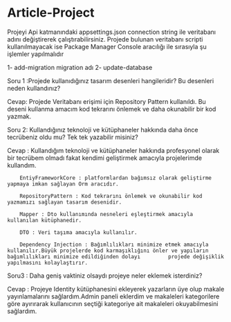 # Article-Project

Projeyi Api katmanındaki appsettings.json connection string ile veritabanı adını değiştirerek çalıştırabilirsiniz. Projede bulunan veritabanı scripti kullanılmayacak ise Package Manager Console aracılığı ile sırasıyla şu işlemler yapılmalıdır

1- add-migration migration adı 
2- update-database

 
Soru 1 :Projede kullanıdığınız tasarım desenleri hangileridir? Bu desenleri neden kullandınız?

Cevap: Projede Veritabanı erişimi için Repository Pattern kullanıldı. Bu deseni kullanma amacım kod tekrarını önlemek ve daha okunabilir bir kod yazmak.

Soru 2: Kullandığınız teknoloji ve kütüphaneler hakkında daha önce tecrübeniz oldu mu? Tek tek yazabilir misiniz?

Cevap : Kullandığım teknoloji ve kütüphaneler hakkında profesyonel olarak bir tecrübem olmadı fakat kendimi geliştirmek amacıyla projelerimde kullandım.

        EntiyFrameworkCore : platformlardan bağımsız olarak geliştirme yapmaya imkan sağlayan Orm aracıdır.
        
        RepositoryPattern : Kod tekrarını önlemek ve okunabilir kod yazmamızı sağlayan tasarım desenidir.
        
        Mapper : Dto kullanımında nesneleri eşleştirmek amacıyla kullanılan kütüphanedir.
        
        DTO : Veri taşıma amacıyla kullanılır.
        
        Dependency Injection : Bağımlılıkları minimize etmek amacıyla kullanılır.Büyük projelerde kod karmaşıklığını önler ve yapıların bağımlılıkları minimize edildiğinden dolayı         projede değişiklik yapılmasını kolaylaştırır.
        
Soru3 : Daha geniş vaktiniz olsaydı projeye neler eklemek isterdiniz?

Cevap : Projeye Identity kütüphanesini ekleyerek yazarların üye olup makale yayınlamalarını sağlardım.Admin paneli eklerdim ve makaleleri kategorilere göre ayırırarak kullanıcının  seçtiği kategoriye ait makaleleri okuyabilmesini sağlardım.
        
